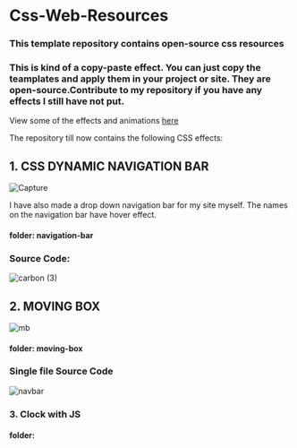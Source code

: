 # Css-Web-Resources

###  This template repository contains open-source css resources 
 
### This is kind of a copy-paste effect. You can just copy the teamplates and apply them in your project or site. They are open-source.Contribute to my repository if you have any effects I still have not put. 


View some of the effects and animations [here](https://projects-aryankapoor.netlify.app/)

The repository till now contains the following CSS effects:



## 1. CSS DYNAMIC NAVIGATION BAR
![Capture](https://user-images.githubusercontent.com/64773763/91126876-a7b62f00-e6c2-11ea-8d8d-db7b3787db2d.JPG)


I have also made a drop down navigation bar for my site myself. 
The names on the navigation bar have hover effect.

#### folder: navigation-bar

### Source Code:
![carbon (3)](https://user-images.githubusercontent.com/64773763/91127166-535f7f00-e6c3-11ea-9020-afb283b829b4.png)


## 2. MOVING BOX 
![mb](https://user-images.githubusercontent.com/64773763/91146456-8cecb600-e6d4-11ea-82cc-fb917cf61a7c.JPG)



#### folder: moving-box

### Single file Source Code
![navbar](https://user-images.githubusercontent.com/64773763/91128975-d0d8be80-e6c6-11ea-98c9-e2b6021330f7.png)

### 3. Clock with JS

#### folder: 

###


